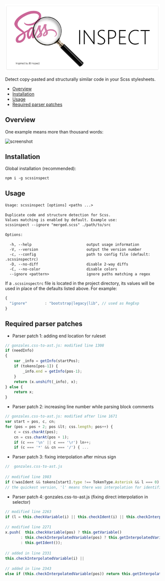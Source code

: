 ![jsinspect](images/scssinspect-logo2shadow.png)

Detect copy-pasted and structurally similar code in your Scss stylesheets.

* [Overview](#overview)
* [Installation](#installation)
* [Usage](#usage)
* [Required parser patches](#required-parser-patches)

## Overview

One example means more than thousand words:

![screenshot](images/screenshot_0.0.2.png)

## Installation

Global installation (recommended):

```
npm i -g scssinspect
```

## Usage

```
Usage: scssinspect [options] <paths ...>

Duplicate code and structure detection for Scss.
Values matching is enabled by default. Example use:
scssinspect --ignore "merged.scss" ./path/to/src

Options:

  -h, --help                         output usage information
  -V, --version                      output the version number
  -c, --config                       path to config file (default: .scssinspectrc)
  -D, --no-diff                      disable 2-way diffs
  -C, --no-color                     disable colors
  --ignore <pattern>                 ignore paths matching a regex
```

If a `.scssinspectrc` file is located in the project directory, its values will
be used in place of the defaults listed above. For example:

``` javascript
{
  "ignore"        : "bootstrap|legacy|lib", // used as RegExp
}
```

## Required parser patches
        
 - Parser patch 1: adding end location for ruleset
    
``` javascript
// gonzales.css-to-ast.js: modified line 1308
if (needInfo)
{
    var _info = getInfo(startPos);
    if (tokens[pos-1]) {
        _info.end = getInfo(pos-1);
    }
    return (x.unshift(_info), x);
} else {
    return x;
}
```

 - Parser patch 2: increasing line number while parsing block comments
    
``` javascript
// gonzales.css-to-ast.js: modified after line 1671
var start = pos, c, cn;
for (pos = pos + 2; pos &lt; css.length; pos++) {
    c = css.charAt(pos);
    cn = css.charAt(pos + 1);
    if (c === '\n' || c === '\r') ln++;
    if (c === '*' && cn === '/') { ...
```

 - Parser patch 3: fixing interpolation after minus sign
    
``` javascript
//  gonzales.css-to-ast.js

// modified line 1983
if (!wasIdent && tokens[start].type !== TokenType.Asterisk && l === 0) return 0;
// the quickest version, 'l' means there was interpolation for identifier
```

 - Parser patch 4: gonzales.css-to-ast.js (fixing direct interpolation in selector)
    
``` javascript
// modified line 2263 
if (l = this.checkVariable(i) || this.checkIdent(i) || this.checkInterpolatedVariable(i)) i += l;

// modified line 2271
x.push(  this.checkVariable(pos) ? this.getVariable() 
       : this.checkInterpolatedVariable(pos) ? this.getInterpolatedVariable() 
       : this.getIdent());

// added in line 2331 
this.checkInterpolatedVariable(i) ||

// added in line 2343
else if (this.checkInterpolatedVariable(pos)) return this.getInterpolatedVariable();
```